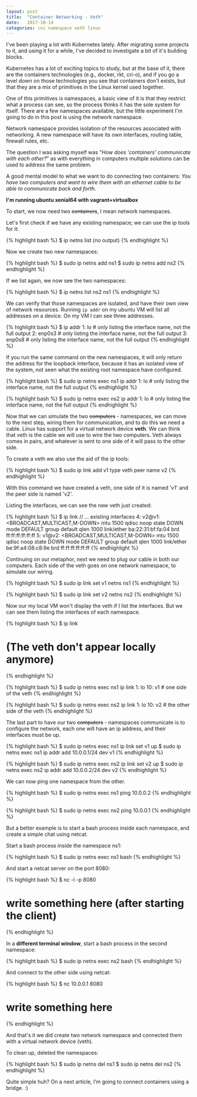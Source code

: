 ```yaml
---
layout: post
title:  "Container Networking - Veth"
date:   2017-10-14
categories: cni namespace veth linux
---
```


I've been playing a lot with Kubernetes lately. After migrating some projects to it, and using it for a while, I've decided to investigate a bit of it's building blocks.

Kubernetes has a lot of exciting topics to study, but at the base of it, there are the containers technologies (e.g., docker, rkt, cri-o), and if you go a level down on those technologies you see that containers don't exists, but that they are a mix of primitives in the Linux kernel used together.

One of this primitives is namespaces, a basic view of it is that they restrict what a process can see, so the process thinks it has the sole system for itself. There are a few namespaces available, but the little experiment I'm going to do in this post is using the network namespace.

Network namespace provides isolation of the resources associated with networking. A new namespace will have its own interfaces, routing table, firewall rules, etc.

The question I was asking myself was "<i>How does 'containers' communicate with each other?</i>" as with everything in computers multiple solutions can be used to address the same problem.

A good mental model to what we want to do connecting two containers: <i>You have two computers and want to wire them with an ethernet cable to be able to communicate back and forth</i>.

**I'm running ubuntu xenial64 with vagrant+virtualbox**

To start, we now need two <s>containers</s>, I mean network namespaces.

Let's first check if we have any existing namespace; we can use the ip tools for it:

{% highlight bash %}
$ ip netns list
(no output)
{% endhighlight %}

Now we create two new namespaces:

{% highlight bash %}
$ sudo ip netns add ns1
$ sudo ip netns add ns2
{% endhighlight %}

If we list again, we now see the two namespaces:

{% highlight bash %}
$ ip netns list
ns2
ns1
{% endhighlight %}

We can verify that those namespaces are isolated, and have their own view of network resources. Running `ip addr` on my ubuntu VM will list all addresses on a device. On my VM I can see three addresses.

{% highlight bash %}
$ ip addr
1: lo # only listing the interface name, not the full output
2: enp0s3 # only listing the interface name, not the full output
3: enp0s8 # only listing the interface name, not the full output
{% endhighlight %}

If you run the same command on the new namespaces, it will only return the address for the loopback interface, because it has an isolated view of the system, not seen what the existing root namespace have configured.

{% highlight bash %}
$ sudo ip netns exec ns1 ip addr
1: lo # only listing the interface name, not the full output
{% endhighlight %}

{% highlight bash %}
$ sudo ip netns exec ns2 ip addr
1: lo # only listing the interface name, not the full output
{% endhighlight %}

Now that we can simulate the two <s>computers</s> - namespaces, we can move to the next step, wiring them for communication, and to do this we need a cable.
Linux has support for a virtual network device **veth**.  We can think that veth is the cable we will use to wire the two computers.
Veth always comes in pairs, and whatever is sent to one side of it will pass to the other side.

To create a veth we also use the aid of the ip tools:

{% highlight bash %}
$ sudo ip link add v1 type veth peer name v2
{% endhighlight %}

With this command we have created a veth, one side of it is named 'v1' and the peer side is named 'v2'.

Listing the interfaces, we can see the new veth just created:

{% highlight bash %}
$ ip link
// ... existing interfaces
4: v2@v1: <BROADCAST,MULTICAST,M-DOWN> mtu 1500 qdisc noop state DOWN mode DEFAULT group default qlen 1000
    link/ether ba:22:31:bf:fa:04 brd ff:ff:ff:ff:ff:ff
5: v1@v2: <BROADCAST,MULTICAST,M-DOWN> mtu 1500 qdisc noop state DOWN mode DEFAULT group default qlen 1000
    link/ether be:9f:a4:08:c8:9e brd ff:ff:ff:ff:ff:ff
{% endhighlight %}

Continuing on our metaphor, next we need to plug our cable
in both our computers. Each side of the veth goes on one
network namespace, to simulate our wiring.

{% highlight bash %}
$ sudo ip link set v1 netns ns1
{% endhighlight %}

{% highlight bash %}
$ sudo ip link set v2 netns ns2
{% endhighlight %}

Now our my local VM won't display the veth if I list the interfaces. But we can see them listing the interfaces of each namespace.

{% highlight bash %}
$ ip link
# (The veth don't appear locally anymore)
{% endhighlight %}

{% highlight bash %}
$ sudo ip netns exec ns1 ip link
1: lo
10: v1 # one side of the veth
{% endhighlight %}

{% highlight bash %}
$ sudo ip netns exec ns2 ip link
1: lo
10: v2 # the other side of the veth
{% endhighlight %}

The last part to have our two <s>computers</s> - namespaces communicate is to configure the network, each one will have an ip address, and their interfaces must be up.

{% highlight bash %}
$ sudo ip netns exec ns1 ip link set v1 up
$ sudo ip netns exec ns1 ip addr add 10.0.0.1/24 dev v1
{% endhighlight %}

{% highlight bash %}
$ sudo ip netns exec ns2 ip link set v2 up
$ sudo ip netns exec ns2 ip addr add 10.0.0.2/24 dev v2
{% endhighlight %}

We can now ping one namespace from the other.

{% highlight bash %}
$ sudo ip netns exec ns1 ping 10.0.0.2
{% endhighlight %}

{% highlight bash %}
$ sudo ip netns exec ns2 ping 10.0.0.1
{% endhighlight %}

But a better example is to start a bash process inside each namespace, and create a simple chat using netcat.

Start a bash process inside the namespace ns1:

{% highlight bash %}
$ sudo ip netns exec ns1 bash
{% endhighlight %}

And start a netcat server on the port 8080:

{% highlight bash %}
$ nc -l -p 8080
# write something here (after starting the client)
{% endhighlight %}

In a **different terminal window**, start a bash process in the second namespace:

{% highlight bash %}
$ sudo ip netns exec ns2 bash
{% endhighlight %}

And connect to the other side using netcat:

{% highlight bash %}
$ nc 10.0.0.1 8080
# write something here
{% endhighlight %}

And that's it we did create two network namespace and connected them with a virtual network device (veth).


To clean up, deleted the namespaces:

{% highlight bash %}
$ sudo ip netns del ns1
$ sudo ip netns del ns2
{% endhighlight %}

Quite simple huh? On a next article, I’m going to connect containers using a bridge. :)
